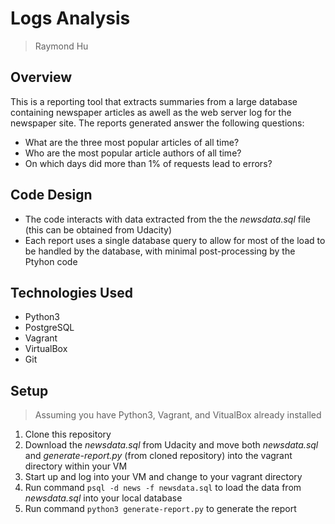 # Logs Analysis

> Raymond Hu

## Overview

This is a reporting tool that extracts summaries from a large database containing newspaper articles as awell as the web server log for the newspaper site. The reports generated answer the following questions:

* What are the three most popular articles of all time?
* Who are the most popular article authors of all time?
* On which days did more than 1% of requests lead to errors?

## Code Design

* The code interacts with data extracted from the the *newsdata.sql* file (this can be obtained from Udacity)
* Each report uses a single database query to allow for most of the load to be handled by the database, with minimal post-processing by the Ptyhon code

## Technologies Used

* Python3
* PostgreSQL
* Vagrant
* VirtualBox
* Git

## Setup

> Assuming you have Python3, Vagrant, and VitualBox already installed

1. Clone this repository
2. Download the *newsdata.sql* from Udacity and move both *newsdata.sql* and *generate-report.py* (from cloned repository) into the vagrant directory within your VM
3. Start up and log into your VM and change to your vagrant directory
4. Run command ```psql -d news -f newsdata.sql``` to load the data from *newsdata.sql* into your local database
5. Run command ```python3 generate-report.py``` to generate the report